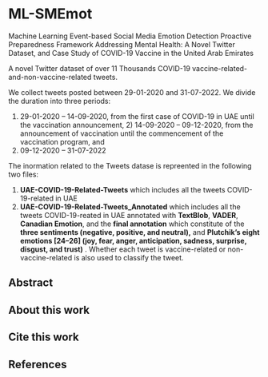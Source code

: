 # ML-SMEmot
Machine Learning Event-based Social Media Emotion Detection Proactive Preparedness Framework Addressing Mental Health: A Novel Twitter Dataset, and Case Study of COVID-19 Vaccine in the United Arab Emirates

A novel Twitter dataset of over 11 Thousands COVID-19 vaccine-related-and-non-vaccine-related tweets.

We collect tweets posted between 29-01-2020 and 31-07-2022. We divide the duration into three periods:

1) 29-01-2020 – 14-09-2020, from the first case of COVID-19 in UAE until the vaccination announcement, 2) 14-09-2020 – 09-12-2020, from the announcement of vaccination until the commencement of the vaccination program, and
3) 09-12-2020 – 31-07-2022

The inormation related to the Tweets datase is repreented in the following two files:

1. **UAE-COVID-19-Related-Tweets** which includes all the tweets COVID-19-related in UAE 
2. **UAE-COVID-19-Related-Tweets_Annotated** which includes all the tweets COVID-19-reated in UAE annotated with **TextBlob**, **VADER**, **Canadian Emotion**, and the **final annotation** which constitute of the **three sentiments (negative, positive, and neutral),** and **Plutchik’s eight emotions [24–26] (joy, fear, anger, anticipation, sadness, surprise, disgust, and trust)** .  Whether each tweet is vaccine-related or non-vaccine-related is also used to classify the tweet.

## Abstract



## About this work


## Cite this work


## References

